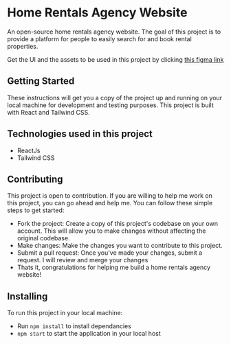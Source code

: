 # Home Rentals Agency Website

An open-source home rentals agency website. The goal of this project is to provide a platform for people to easily search for and book rental properties. 

Get the UI and the assets to be used in this project by clicking [this figma link](https://www.figma.com/file/iCtEmCtz2EECa7GFPwcbuB/Home-Rentals-Agency-website-design-(Community)?node-id=2%3A29&t=Z2uIwwmGS6EQdlIG-0)


## Getting Started

These instructions will get you a copy of the project up and running on your local machine for development and testing purposes. This project is built with React and Tailwind CSS. 

## Technologies used in this project
 - ReactJs
 - Tailwind CSS

## Contributing

This project is open to contribution. If you are willing to help me work on this project, you can go ahead and help me. You can follow these simple steps to get started:
 - Fork the project: Create a copy of this project's codebase on your own account. This will allow you to make changes without affecting the original codebase.
 - Make changes: Make the changes you want to contribute to this project. 
 - Submit a pull request: Once you've made your changes, submit a request. I will review and merge your changes
 - Thats it, congratulations for helping me build a home rentals agency website!
 
 
## Installing
To run this project in your local machine:
 - Run `npm install` to install dependancies
 - `npm start` to start the application in your local host
